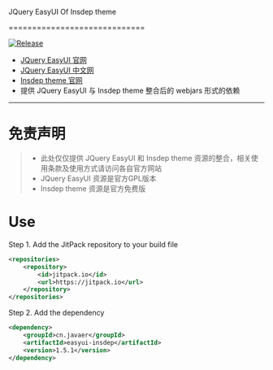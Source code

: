 JQuery EasyUI Of Insdep theme

=============================

[![Release](https://jitpack.io/v/cn.javaer/easyui-insdep.svg)](https://jitpack.io/#cn.javaer/easyui-insdep)

* [JQuery EasyUI 官网](http://www.jeasyui.com/index.php)
* [JQuery EasyUI 中文网](http://www.jeasyui.net/)
* [Insdep theme 官网](https://www.insdep.com/)
* 提供 JQuery EasyUI 与 Insdep theme 整合后的 webjars 形式的依赖

-----------------------------
# 免责声明
> * 此处仅仅提供 JQuery EasyUI 和 Insdep theme 资源的整合，相关使用条款及使用方式请访问各自官方网站
> * JQuery EasyUI 资源是官方GPL版本
> * Insdep theme 资源是官方免费版

# Use
Step 1. Add the JitPack repository to your build file
```xml
<repositories>
    <repository>
        <id>jitpack.io</id>
        <url>https://jitpack.io</url>
    </repository>
</repositories>
```

Step 2. Add the dependency
```xml
<dependency>
    <groupId>cn.javaer</groupId>
    <artifactId>easyui-insdep</artifactId>
    <version>1.5.1</version>
</dependency>
```
